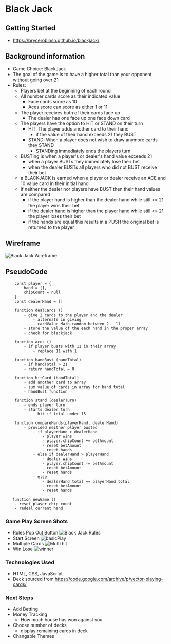 # Black Jack
## Getting Started
- https://brycerobinsn.github.io/blackjack/
## Background information
- Game Choice: BlackJack
- The goal of the game is to have a higher total than your opponent without going over 21
- Rules:
    - Players bet at the beginning of each round
    - All number cards score as their indicated value
        - Face cards score as 10
        - Aces score can score as either 1 or 11
    - The player receives both of their cards face up
        - The dealer has one face up one face down card
    - The players have the option to HIT or STAND on their turn
        - HIT: The player adds another card to their hand
            - if the value of their hand exceeds 21 they BUST
        - STAND: When a player does not wish to draw anymore cards they STAND
            - STANDing immediately ends the players turn
    - BUSTing is when a player's or dealer's hand value exceeds 21
        - when a player BUSTs they immediately lose their bet
        - when the dealer BUSTs all players who did not BUST receive their bet
    - a BLACKJACK is earned when a player or dealer receive an ACE and 10 value card in their initial hand
    - if neither the dealer nor players have BUST then their hand values are compared
        - if the player hand is higher than the dealer hand while still <= 21 the player wins their bet
        - if the dealer hand is higher than the player hand while still <= 21 the player loses their bet
        - if the hands are equal this results in a PUSH the original bet is returned to the player
## Wireframe
![Black Jack Wireframe](img/Screen%20Shot%202022-10-13%20at%201.48.57%20PM.png)

## PseudoCode
```
    const player = {
        hand = [],
        chipCount = null
    }
    const dealerHand = []

    function dealCards ()
        - give 2 cards to the player and the dealer
            - alternate in giving
            - cardValue Math.random between 2 - 11
        - store the value of the each hand in the proper array
        - check for blackjack

    function aces ()
        - if player busts with 11 in their array
            - replace 11 with 1

    function handBust (handTotal)
        - if handTotal > 21
        - return handTotal = 0
    
    function hitCard (handTotal)
        - add another card to array
        - sum value of cards in array for hand total
        - handBust function
    
    function stand (dealerTurn)
        - ends player turn
        - starts dealer turn
            - hit if total under 15

    function compareHands(playerHand, dealerHand) 
        - provided neither player busted
            - if playerHand > dealerHand
                - player wins
                - player.chipCount += betAmount
                - reset betAmount
                - reset hands
            - else if dealerHand > playerHand
                - dealer wins
                - player.chipCount -= betAmount
                - reset betAmount
                - reset hands
            - else 
                - dealerHand total == playerHand total
                - reset betAmount
                - reset hands
   
   function newGame ()
    - reset player chip count
    - redeal current hand         

```
### Game Play Screen Shots
- Rules Pop Out Button
![Black Jack Rules](img/RulePopout.png)
- Start Screen
![basicPlay](img/basicPlay.png)
- Multiple Cards
![Multi hit](img/MultiCard.png)
- Win Lose
![winner](img/WinLose.png)
### Technologies Used
- HTML, CSS, JavaScript
- Deck sourced from https://code.google.com/archive/p/vector-playing-cards/
### Next Steps
- Add Betting 
- Money Tracking
    - How much house has won against you
- Choose number of decks
    - display remaining cards in deck
- Changable Themes
